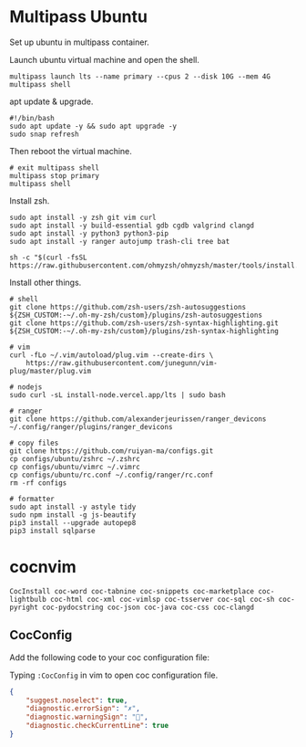 # Multipass Ubuntu

Set up ubuntu in multipass container. 

Launch ubuntu virtual machine and open the shell. 

```shell
multipass launch lts --name primary --cpus 2 --disk 10G --mem 4G
multipass shell
```

apt update & upgrade. 

```shell
#!/bin/bash
sudo apt update -y && sudo apt upgrade -y
sudo snap refresh
```

Then reboot the virtual machine. 

```shell
# exit multipass shell
multipass stop primary
multipass shell
```

Install zsh. 

```shell
sudo apt install -y zsh git vim curl
sudo apt install -y build-essential gdb cgdb valgrind clangd
sudo apt install -y python3 python3-pip
sudo apt install -y ranger autojump trash-cli tree bat

sh -c "$(curl -fsSL https://raw.githubusercontent.com/ohmyzsh/ohmyzsh/master/tools/install.sh)"
```

Install other things. 

```shell
# shell
git clone https://github.com/zsh-users/zsh-autosuggestions ${ZSH_CUSTOM:-~/.oh-my-zsh/custom}/plugins/zsh-autosuggestions
git clone https://github.com/zsh-users/zsh-syntax-highlighting.git ${ZSH_CUSTOM:-~/.oh-my-zsh/custom}/plugins/zsh-syntax-highlighting

# vim
curl -fLo ~/.vim/autoload/plug.vim --create-dirs \
    https://raw.githubusercontent.com/junegunn/vim-plug/master/plug.vim

# nodejs
sudo curl -sL install-node.vercel.app/lts | sudo bash

# ranger
git clone https://github.com/alexanderjeurissen/ranger_devicons ~/.config/ranger/plugins/ranger_devicons

# copy files
git clone https://github.com/ruiyan-ma/configs.git
cp configs/ubuntu/zshrc ~/.zshrc
cp configs/ubuntu/vimrc ~/.vimrc
cp configs/ubuntu/rc.conf ~/.config/ranger/rc.conf
rm -rf configs

# formatter
sudo apt install -y astyle tidy
sudo npm install -g js-beautify
pip3 install --upgrade autopep8
pip3 install sqlparse
```

# cocnvim

```
CocInstall coc-word coc-tabnine coc-snippets coc-marketplace coc-lightbulb coc-html coc-xml coc-vimlsp coc-tsserver coc-sql coc-sh coc-pyright coc-pydocstring coc-json coc-java coc-css coc-clangd
```

## CocConfig

Add the following code to your coc configuration file:

Typing `:CocConfig` in vim to open coc configuration file.

```json
{
    "suggest.noselect": true,
    "diagnostic.errorSign": "✗",
    "diagnostic.warningSign": "",
    "diagnostic.checkCurrentLine": true
}
```
